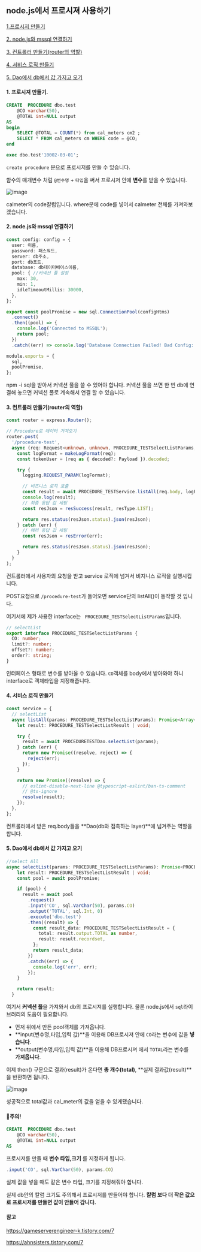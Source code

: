 ## node.js에서 프로시져 사용하기

[1.프로시저 만들기](#1.-프로시져-만들기.)

[2. node.js와 mssql 연결하기](#2.-node.js와-mssql-연결하기)

[3. 컨트롤러 만들기(router의 역할)](3.-컨트롤러-만들기(router의-역할))

[4. 서비스 로직 만들기](4.-서비스-로직-만들기)

[5. Dao에서 db에서 값 가지고 오기](5.-Dao에서-db에서-값-가지고-오기)

#### 1. 프로시져 만들기.

```sql
CREATE  PROCEDURE dbo.test
	@CO varchar(50),
	@TOTAL int=NULL output
AS
begin
	SELECT @TOTAL = COUNT(*) from cal_meters cm2 ;
	SELECT * FROM cal_meters cm WHERE code = @CO;
end

exec dbo.test'10002-03-01';
```

`create procedure` 문으로 프로시저를 만들 수 있습니다.

함수의 매개변수 처럼 `@변수명` + `타입`을 써서 프로시저 안에 **변수**를 받을 수 있습니다.

![image](https://user-images.githubusercontent.com/112359150/191213395-0f22b44a-83bf-4811-96a9-cd952592aa76.png)

calmeter의 code칼럼입니다. where문에 code를 넣어서 calmeter 전체를 가져와보겠습니다.

#### 2. node.js와 mssql 연결하기

```ts
const config: config = {
  user: 이름,
  password: 패스워드,
  server: db주소,
  port: db포트,
  database: db데이터베이스이름,
  pool: { //커넥션 풀 설정
    max: 30,
    min: 1,
    idleTimeoutMillis: 30000,
  },
};

export const poolPromise = new sql.ConnectionPool(configHtms)
  .connect()
  .then((pool) => {
    console.log('Connected to MSSQL');
    return pool;
  })
  .catch((err) => console.log('Database Connection Failed! Bad Config: ', err));

module.exports = {
  sql,
  poolPromise,
};
```

npm -i sql을 받아서 커넥션 풀을 쓸 수 있어야 합니다. 커넥션 풀을 쓰면 한 번 db에 연결해 놓으면 커넥션 풀로 계속해서 연결 할 수 있습니다.



#### 3. 컨트롤러 만들기(router의 역할)

```ts
const router = express.Router();

// Procedure로 데이터 가져오기
router.post(
  '/procedure-test',
  async (req: Request<unknown, unknown, PROCEDURE_TESTSelectListParams, unknown>, res: Response) => {
    const logFormat = makeLogFormat(req);
    const tokenUser = (req as { decoded?: Payload }).decoded;

    try {
      logging.REQUEST_PARAM(logFormat);

      // 비즈니스 로직 호출
      const result = await PROCEDURE_TESTService.listAll(req.body, logFormat);
      console.log(result);
      // 최종 응답 값 세팅
      const resJson = resSuccess(result, resType.LIST);

      return res.status(resJson.status).json(resJson);
    } catch (err) {
      // 에러 응답 값 세팅
      const resJson = resError(err);

      return res.status(resJson.status).json(resJson);
    }
  }
);
```

컨트롤러에서 사용자의 요청을 받고 service 로직에 넘겨서 비지니스 로직을 실행시킵니다. 

POST요청으로 `/procedure-test`가 들어오면 service단의 listAll()이 동작할 것 입니다.

여기서에 제가 사용한 interface는 ` PROCEDURE_TESTSelectListParams`입니다.

```ts
// selectList
export interface PROCEDURE_TESTSelectListParams {
  CO: number;
  limit?: number;
  offset?: number;
  order?: string;
}
```

인터페이스 형태로 변수를 받아올 수 있습니다. `CO`객체를 body에서 받아와야 하니 interface로 객체타입을 지정해줍니다.



#### 4. 서비스 로직 만들기

```ts
const service = {
  // selectList
  async listAll(params: PROCEDURE_TESTSelectListParams): Promise<Array<any>> {
    let result: PROCEDURE_TESTSelectListResult | void;

    try {
      result = await PROCEDURETESTDao.selectList(params);
    } catch (err) {
      return new Promise((resolve, reject) => {
        reject(err);
      });
    }

    return new Promise((resolve) => {
      // eslint-disable-next-line @typescript-eslint/ban-ts-comment
      // @ts-ignore
      resolve(result);
    });
  },
};
```

컨트롤러에서 받은 req.body들을 **Dao(db와 접촉하는 layer)**에 넘겨주는 역할을 합니다.



#### 5. Dao에서 db에서 값 가지고 오기

```ts
//select All
async selectList(params: PROCEDURE_TESTSelectListParams): Promise<PROCEDURE_TESTSelectListResult | void> {
    let result: PROCEDURE_TESTSelectListResult | void;
    const pool = await poolPromise;

    if (pool) {
      result = await pool
        .request()
        .input('CO', sql.VarChar(50), params.CO)
        .output('TOTAL', sql.Int, 0)
        .execute('dbo.test')
        .then((result) => {
          const result_data: PROCEDURE_TESTSelectListResult = {
            total: result.output.TOTAL as number,
            result: result.recordset,
          };
          return result_data;
        })
        .catch((err) => {
          console.log('err', err);
        });
    }

    return result;
  }
```

여기서 **커넥션 풀**을 가져와서 db의 프로시져를 실행합니다. 물론 node.js에서 `sql`라이브러리의 도움이 필요합니다.

- 먼저 위에서 만든 pool객체를 가져옵니다.
- **input(변수명,타입,입력 값)**을 이용해 DB프로시져 안에  `CO`라는 변수에 값을 **넣습니다**.
- **output(변수명,타입,입력 값)**을 이용해 DB프로시져 에서 `TOTAL`라는 변수를 **가져옵니다**.

이제 then() 구문으로 결과(result)가 온다면 **총 개수(total)**, **실제 결과값(result)**을 반환하면 됩니다.

![image](https://user-images.githubusercontent.com/112359150/191213792-674c69c5-0558-46a5-b7e3-a76280c6c795.png)

성공적으로 total값과 cal_meter의 값을 얻을 수 있게됐습니다.



#### 🚩주의!

```sql
CREATE  PROCEDURE dbo.test
	@CO varchar(50),
	@TOTAL int=NULL output
AS
```

프로시저를 만들 때 **변수 타입,크기** 를 지정하게 됩니다.

```ts
.input('CO', sql.VarChar(50), params.CO)
```

실제 값을 넣을 때도 같은 변수 타입, 크기를 지정해줘야 합니다.

실제 db안의 칼럼 크기도 주의해서 프로시저를 만들어야 합니다. **칼럼 보다 더 작은 값으로 프로시저를 만들면 값이 안들어 갑니다.**



#### 참고

https://gameserverengineer-k.tistory.com/7

https://ahnsisters.tistory.com/7 
